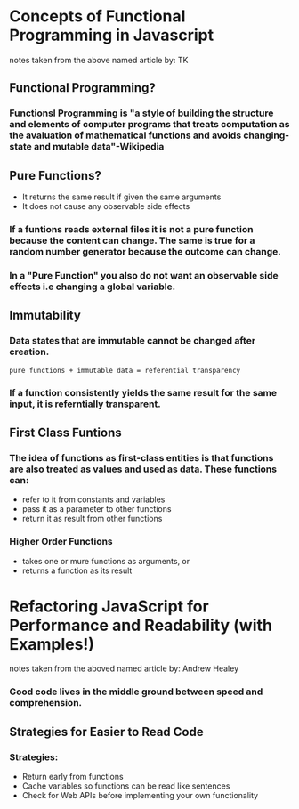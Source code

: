 # Concepts of Functional Programming in Javascript
notes taken from the above named article by: TK

## Functional Programming?
### Functionsl Programming is "a style of building the structure and elements of computer programs that treats computation as the avaluation of mathematical functions and avoids changing-state and mutable data"-Wikipedia

## Pure Functions?
- It returns the same result if given the same arguments
- It does not cause any observable side effects

### If a funtions reads external files it is not a pure function because the content can change. The same is true for a random number generator because the outcome can change.  

### In a "Pure Function" you also do not want an observable side effects i.e changing a global variable.  

## Immutability
### Data states that are immutable cannot be changed after creation.
`pure functions + immutable data = referential transparency`

### If a function consistently yields the same result for the same input, it is referntially transparent.  

## First Class Funtions
### The idea of functions as first-class entities is that functions are also treated as values and used as data. These functions can:
- refer to it from constants and variables
- pass it as a parameter to other functions
- return it as result from other functions

### Higher Order Functions
- takes one or mure functions as arguments, or
- returns a function as its result

# Refactoring JavaScript for Performance and Readability (with Examples!)
notes taken from the aboved named article by: Andrew Healey

### Good code lives in the middle ground between speed and comprehension.  

## Strategies for Easier to Read Code
### Strategies:
- Return early from functions
- Cache variables so functions can be read like sentences
- Check for Web APIs before implementing your own functionality
